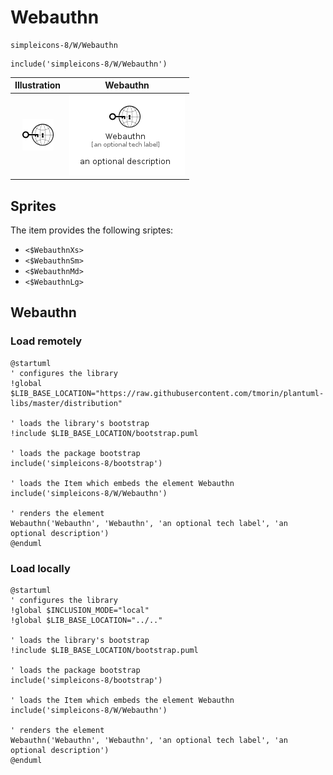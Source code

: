 # Webauthn


```text
simpleicons-8/W/Webauthn
```

```text
include('simpleicons-8/W/Webauthn')
```



| Illustration | Webauthn |
| :---: | :---: |
| ![illustration for Illustration](../../simpleicons-8/W/Webauthn.png) | ![illustration for Webauthn](../../simpleicons-8/W/Webauthn.Local.png) |



## Sprites
The item provides the following sriptes:

- `<$WebauthnXs>`
- `<$WebauthnSm>`
- `<$WebauthnMd>`
- `<$WebauthnLg>`





## Webauthn

### Load remotely
```plantuml
@startuml
' configures the library
!global $LIB_BASE_LOCATION="https://raw.githubusercontent.com/tmorin/plantuml-libs/master/distribution"

' loads the library's bootstrap
!include $LIB_BASE_LOCATION/bootstrap.puml

' loads the package bootstrap
include('simpleicons-8/bootstrap')

' loads the Item which embeds the element Webauthn
include('simpleicons-8/W/Webauthn')

' renders the element
Webauthn('Webauthn', 'Webauthn', 'an optional tech label', 'an optional description')
@enduml
```

### Load locally
```plantuml
@startuml
' configures the library
!global $INCLUSION_MODE="local"
!global $LIB_BASE_LOCATION="../.."

' loads the library's bootstrap
!include $LIB_BASE_LOCATION/bootstrap.puml

' loads the package bootstrap
include('simpleicons-8/bootstrap')

' loads the Item which embeds the element Webauthn
include('simpleicons-8/W/Webauthn')

' renders the element
Webauthn('Webauthn', 'Webauthn', 'an optional tech label', 'an optional description')
@enduml
```

